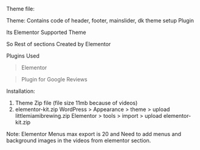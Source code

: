 Theme file:

Theme: Contains code of header, footer, mainslider, dk theme setup Plugin

Its Elementor Supported Theme

So Rest of sections Created by Elementor

Plugins Used

> Elementor 

> Plugin for Google Reviews


Installation:

1. Theme Zip file  (file size 11mb because of videos)
2. elementor-kit.zip
WordPress > Appearance > theme > upload littlemiamibrewing.zip
Elementor > tools > import > upload elementor-kit.zip

Note: Elementor Menus max export is 20 and Need to add menus and background images in the videos from elementor section.
